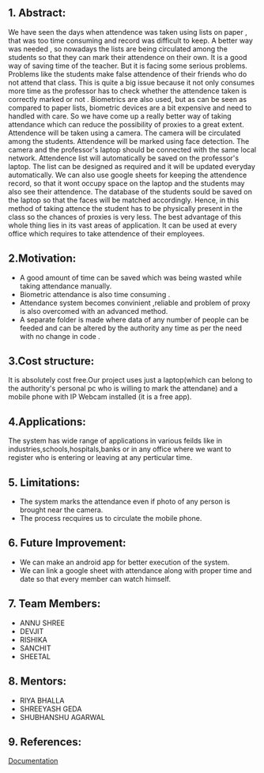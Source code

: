 

## 1. Abstract:
We have seen the days when attendence was taken using lists on paper , that was too time consuming and record was difficult to keep. A better way was needed , so nowadays the lists are being circulated among the students so that they can mark their attendence on their own. It is a good way of saving time of the teacher. But it is facing some serious problems. Problems like the students make false attendence of their friends who do not attend that class. This is quite a big issue because it not only consumes more time as the professor has to check whether the attendence taken is correctly marked or not . Biometrics are also used, but as can be seen as compared to paper lists, biometric devices are a bit expensive and need to handled with care. So we have come up a really better way of taking attendance which can reduce the possibility of proxies to a great extent. Attendence will be taken using a camera. The camera will be circulated among the students. Attendence will be marked using face detection. The camera and the professor's laptop should be connected with the same local network. Attendence list will automatically be saved on the professor's laptop. The list can be designed as required and it will be updated everyday automatically. We can also use google sheets for keeping the attendence record, so that it wont occupy space on the laptop and the students may also see their attendence. The database of the students sould be saved on the laptop so that the faces will be matched accordingly. Hence, in this method of taking attence the student has to be physically present in the class so the chances of proxies is very less. The best advantage of this whole thing lies in its vast areas of application. It can be used at every office which  requires to take attendence of their employees.
## 2.Motivation:
  - A good amount of time can be saved which was being wasted while taking     attendance manually.
  - Biometric attendance is also time consuming .
  - Attendance system becomes convinient ,reliable and problem of proxy is also     overcomed with an advanced method.
  - A separate folder is made where data of any number of people can be feeded and     can be altered by the authority any time as per the need with no change in code     .
## 3.Cost structure:
   It is absolutely cost free.Our project uses just a laptop(which can belong to    the authority's personal pc who is willing to mark the attendane) and a mobile      phone with IP Webcam installed (it is a free app). 
## 4.Applications:
   The system has wide range of applications in various feilds like in    industries,schools,hospitals,banks or in any office where we want to register    who is entering or leaving at any perticular time.
## 5. Limitations:
   - The system marks the attendance even if photo of any person is brought near      the camera.
   - The process recquires us to circulate the mobile phone.
## 6. Future Improvement:
   - We can make an android app for better execution of the system.
   - We can link a google sheet with attendance along with proper time and date so      that every member can watch himself.
## 7. Team Members:
   - ANNU SHREE
   - DEVJIT
   - RISHIKA
   - SANCHIT
   - SHEETAL
## 8. Mentors:
   - RIYA BHALLA
   - SHREEYASH GEDA
   - SHUBHANSHU AGARWAL
## 9. References:
[Documentation](https://github.com/ageitgey/face_recognition/blob/master/README.md)
